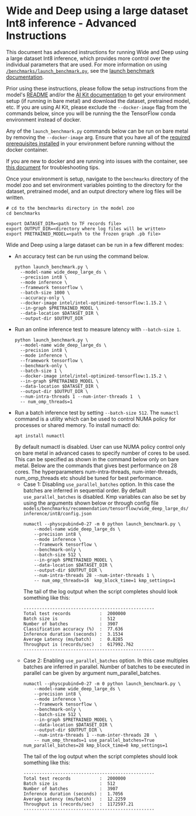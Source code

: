 <!--- 0. Title -->
<!-- This document is auto-generated using markdown fragments and the model-builder -->
<!-- To make changes to this doc, please change the fragments instead of modifying this doc directly -->
# Wide and Deep using a large dataset Int8 inference - Advanced Instructions

<!-- 10. Description -->
This document has advanced instructions for running Wide and Deep using a large dataset Int8
inference, which provides more control over the individual parameters that
are used. For more information on using [`/benchmarks/launch_benchmark.py`](/benchmarks/launch_benchmark.py),
see the [launch benchmark documentation](/docs/general/tensorflow/LaunchBenchmark.md).

Prior using these instructions, please follow the setup instructions from
the model's [README](README.md) and/or the
[AI Kit documentation](/docs/general/tensorflow/AIKit.md) to get your environment
setup (if running in bare metal) and download the dataset, pretrained model, etc.
If you are using AI Kit, please exclude the `--docker-image` flag from the
commands below, since you will be running the the TensorFlow conda environment
instead of docker.

<!-- 55. Docker arg -->
Any of the `launch_benchmark.py` commands below can be run on bare metal by
removing the `--docker-image` arg. Ensure that you have all of the
[required prerequisites installed](README.md#bare-metal) in your environment
before running without the docker container.

If you are new to docker and are running into issues with the container,
see [this document](/docs/general/docker.md) for troubleshooting tips.

<!-- 50. Launch benchmark instructions -->
Once your environment is setup, navigate to the `benchmarks` directory of
the model zoo and set environment variables pointing to the directory for the
dataset, pretrained model, and an output directory where log
files will be written.

```
# cd to the benchmarks directory in the model zoo
cd benchmarks

export DATASET_DIR=<path to TF records file>
export OUTPUT_DIR=<directory where log files will be written>
export PRETRAINED_MODEL=<path to the frozen graph .pb file>
```

Wide and Deep using a large dataset can be run in a few different modes:
* An accuracy test can be run using the command below.
  ```
  python launch_benchmark.py \
    --model-name wide_deep_large_ds \
    --precision int8 \
    --mode inference \
    --framework tensorflow \
    --batch-size 1000 \
    --accuracy-only \
    --docker-image intel/intel-optimized-tensorflow:1.15.2 \
    --in-graph $PRETRAINED_MODEL \
    --data-location $DATASET_DIR \
    --output-dir $OUTPUT_DIR
  ```
* Run an online inference test to measure latency with `--batch-size 1`.
  ```
  python launch_benchmark.py \
    --model-name wide_deep_large_ds \
    --precision int8 \
    --mode inference \
    --framework tensorflow \
    --benchmark-only \
    --batch-size 1 \
    --docker-image intel/intel-optimized-tensorflow:1.15.2 \
    --in-graph $PRETRAINED_MODEL \
    --data-location $DATASET_DIR \
    --output-dir $OUTPUT_DIR \
    --num-intra-threads 1 --num-inter-threads 1  \
    -- num_omp_threads=1
  ```
* Run a batch inference test by setting `--batch-size 512`. The `numactl`
  command is a utility which can be used to control NUMA policy for processes
  or shared memory. To install numactl do:
  ```
  apt install numactl
  ```
  By default numactl is disabled. User can use NUMA policy control only on
  bare metal in advanced cases to specify number of cores to be used. This can
  be specified as shown in the command below only on bare metal. Below are the
  commands that gives best performance on 28 cores. The hyperparameters
  num-intra-threads, num-inter-threads, num_omp_threads etc should be tuned
  for best performance.
  * Case 1: Disabling `use_parallel_batches` option. In this case the batches
    are inferred in sequential order. By default `use_parallel_batches` is
    disabled. Kmp variables can also be set by using the arguments shown
    below or through config file
    `models/benchmarks/recommendation/tensorflow/wide_deep_large_ds/inference/int8/config.json`
    ```
    numactl --physcpubind=0-27 -m 0 python launch_benchmark.py \
        --model-name wide_deep_large_ds \
        --precision int8 \
        --mode inference \
        --framework tensorflow \
        --benchmark-only \
        --batch-size 512 \
        --in-graph $PRETRAINED_MODEL \
        --data-location $DATASET_DIR \
        --output-dir $OUTPUT_DIR \
        --num-intra-threads 28 --num-inter-threads 1 \
        -- num_omp_threads=16  kmp_block_time=1 kmp_settings=1
    ```
    The tail of the log output when the script completes should look something like this:
    ```
    --------------------------------------------------
    Total test records           :  2000000
    Batch size is                :  512
    Number of batches            :  3907
    Classification accuracy (%)  :  77.636
    Inference duration (seconds) :  3.1534
    Average Latency (ms/batch)   :  0.8285
    Throughput is (records/sec)  :  617992.762
    --------------------------------------------------
    ```
  * Case 2: Enabling `use_parallel_batches` option. In this case multiples
    batches are inferred in parallel. Number of batches to be executed in parallel
    can be given by argument num_parallel_batches.
    ```
    numactl --physcpubind=0-27 -m 0 python launch_benchmark.py \
        --model-name wide_deep_large_ds \
        --precision int8 \
        --mode inference \
        --framework tensorflow \
        --benchmark-only \
        --batch-size 512 \
        --in-graph $PRETRAINED_MODEL \
        --data-location $DATASET_DIR \
        --output-dir $OUTPUT_DIR \
        --num-intra-threads 1 --num-inter-threads 28  \
        -- num_omp_threads=1 use_parallel_batches=True num_parallel_batches=28 kmp_block_time=0 kmp_settings=1
    ```
    The tail of the log output when the script completes should look something like this:
    ```
    --------------------------------------------------
    Total test records           :  2000000
    Batch size is                :  512
    Number of batches            :  3907
    Inference duration (seconds) :  1.7056
    Average Latency (ms/batch)   :  12.2259
    Throughput is (records/sec)  :  1172597.21
    --------------------------------------------------
    ```

